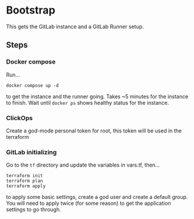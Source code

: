 # Bootstrap

This gets the GitLab instance and a GitLab Runner setup.

## Steps

### Docker compose

Run...

```docker compose up -d```

to get the instance and the runner going. Takes ~5 minutes for the instance to finish. Wait until `docker ps` shows healthy status for the instance.

### ClickOps

Create a god-mode personal token for root, this token will be used in the terraform

### GitLab initializing

Go to the `tf` directory and update the variables in vars.tf, then...

```
terraform init
terraform plan
terraform apply
```

to apply some basic settings, create a god user and create a default group. You will need to apply twice (for some reason)
to get the application settings to go through.
